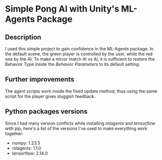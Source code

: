 # Simple Pong AI with Unity's ML-Agents Package
## Description
I used this simple project to gain confidence in the ML-Agents package. In the default scene, the green player is controlled by the user, while the red one by the AI.
To make a mirror match AI vs AI, it is sufficient to restore the Behavior Type inside the *Behavior Parameters* to its default setting.

## Further improvements
The agent scripts work inside the fixed update method, thus using the same script for the player gives sluggish feedback.

## Python packages versions
Since I had many version conflicts while installing _mlagents_ and _tensorflow_ with pip, here's a list of the versions I've used to make everything work together:
- numpy: 1.23.5
- mlagents: 1.1.0
- tensorflow: 2.14.0
